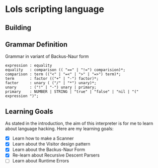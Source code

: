 # Lols scripting language

## Building


## Grammar Definition
Grammar in variant of Backus-Naur form
```
expression : equality
equality   : comparison (( "==" | "!=") comparision)*;
comparison : term (("<" | "=<" | ">" | "=>") term)*;
term       : factor (("+" | "-") factor)*;
factor     : unary ( ("/" | "*") unary)*;
unary      : ("!" | "-") unary | primary;
primary    : NUMBER | STRING | "true" | "false" | "nil | "(" expression ")";
```

## Learning Goals
As stated in the introduction, the aim of this interpreter is for me to learn about language hacking.
Here are my learning goals:
- [x] Learn how to make a Scanner
- [x] Learn about the Visitor design pattern
- [x] Learn about the Backus-Naur Form
- [x] Re-learn about Recursive Descent Parsers
- [ ] Learn about Runtime Errors
